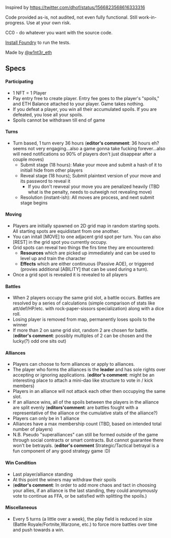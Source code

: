 Inspired by https://twitter.com/dhof/status/1566823568616333316

Code provided as-is, not audited, not even fully functional. Still work-in-progress. Use at your own risk.

CC0 - do whatever you want with the source code.

[Install Foundry](https://book.getfoundry.sh/getting-started/installation) to run the tests.

Made by [@w1nt3r_eth](https://twitter.com/w1nt3r_eth)

## Specs

#### Participating

- 1 NFT = 1 Player
- Pay entry free to create player. Entry fee goes to the player's "spoils," and ETH Balance attached to your player. Game takes nothing.
- If you defeat a player, you win all their accumulated spoils. If you are defeated, you lose all your spoils.
- Spoils cannot be withdrawn till end of game

#### Turns

- Turn based, 1 turn every 36 hours (**editor's commment**: 36 hours eh? seems not very engaging...also a game gonna take fucking forever...also will need notifications so 90% of players don't just disappear after a couple moves)
  - Submit stage (18 hours): Make your move and submit a hash of it to initiall hide from other players
  - Reveal stage (18 hours); Submit plaintext version of your move and its password to reveal it
    - If you don't rewveal your move you are penalized heavily (TBD what is the penalty, needs to outweigh not revealing move)
  - Resolution (instant-ish): All moves are process, and next submit stage begins

#### Moving

- Players are initially spawned on 2D grid map in random starting spots. All starting spots are equidistant from one another.
- You can initall [MOVE] to one adjacent grid spot per turn. You can also [REST] in the grid spot you currently occupy.
- Grid spots can reveal two things the firs time they are encountered:
  - **Resources** which are picked up immediately and can be used to level up and train the character
  - **Effects** which are either continuous (Passive AOE), or triggered (provies additional [ABILITY] that can be used during a turn).
- Once a grid spot is revealed it is revealed to all players

#### Battles

- When 2 players occupy the same grid slot, a battle occurs. Battles are resolved by a series of calculations (simple comparison of stats like att/def/HP/etc. with rock-paper-sissors specialization) along with a dice roll.
- Losing player is removed from map, permanently loses spoils to the winner
- If more than 2 on same grid slot, random 2 are chosen for battle. (**editor's comment**: possibly multiples of 2 can be chosen and the lucky(?) odd one sits out)

#### Alliances

- Players can choose to form alliances or apply to alliances.
- The player who forms the alliances is the **leader** and has sole rights over accepting or ignoring applications. (**editor's comment**: might be an interesting place to attach a mini-dao like structure to vote in / kick members)
- Players in an alliance will not attack each other then occupying the same slot.
- If an alliance wins, all of the spoils between the players in the alliance are split evenly (**editors'comment**: are battles fought with a representative of the alliance or the cumulative stats of the alliance?)
- Players can only be in 1 alliance
- Alliances have a max membership count (TBD, based on intended total number of players)
- N.B. Pseudo "superalliances" can still be formed outside of the game through social contracts or smart contracts. But cannot guarantee there won't be betrayals. (**editor's comment** Strategic/Tactical betrayal is a fun component of any good strategy game :D)

#### Win Condition

- Last player/alliance standing
- At this point the winers may withdraw their spoils
- (**editor's comment**: In order to add more chaos and tact in choosing your allies, if an alliance is the last standing, they could anonymously vote to continue as FFA, or be satisfied with splitting the spoils.)

#### Miscellaneous

- Every 5 turns (a little over a week), the play field is reduced in size (Battle Royale/Fortnite,Warzone, etc.) to force more battles over time and push towards a win.
